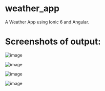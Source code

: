 # weather_app
A Weather App using Ionic 6 and Angular.

# Screenshots of output:
![image](https://user-images.githubusercontent.com/65542864/175785089-aa616ef2-d156-4dec-9664-d1816648c0d2.png)

![image](https://user-images.githubusercontent.com/65542864/175785116-f2f2aa69-1162-4ae8-89fd-3dbb7b2dbef9.png)

![image](https://user-images.githubusercontent.com/65542864/175785346-dfaca9b0-e3c9-4a6d-827a-38a52e4b5179.png)

![image](https://user-images.githubusercontent.com/65542864/175785359-3245d72d-5cd6-410a-88f0-566da573376c.png)

